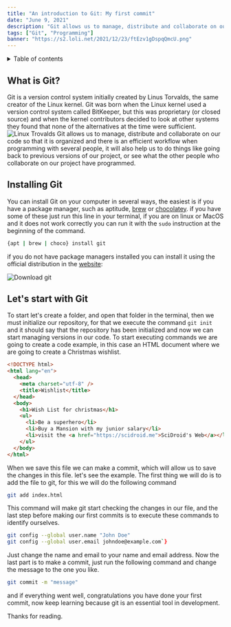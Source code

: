 ```yaml
---
title: "An introduction to Git: My first commit"
date: "June 9, 2021"
description: "Git allows us to manage, distribute and collaborate on our code so that it is organized and there is an efficient workflow when programming with several people, it will also help us to do things like going back to previous versions of our project."
tags: ["Git", "Programming"]
banner: "https://s2.loli.net/2021/12/23/ftEzv1gDspqQmcU.png"
---
```


<details> 
  <summary>Table of contents</summary>
  
  [[toc]]
</details>

## What is Git?

Git is a version control system initially created by Linus Torvalds, the same creator of the Linux kernel. Git was born when the Linux kernel used a version control system called BitKeeper, but this was proprietary (or closed source) and when the kernel contributors decided to look at other systems they found that none of the alternatives at the time were sufficient.
![Linux Trovalds](https://dev-to-uploads.s3.amazonaws.com/uploads/articles/2kulqu1vmzdkaj6h11ua.jpg)
Git allows us to manage, distribute and collaborate on our code so that it is organized and there is an efficient workflow when programming with several people, it will also help us to do things like going back to previous versions of our project, or see what the other people who collaborate on our project have programmed.

## Installing Git

You can install Git on your computer in several ways, the easiest is if you have a package manager, such as aptitude, [brew](https://brew.sh/) or [chocolatey](https://chocolatey.org/).
if you have some of these just run this line in your terminal, if you are on linux or MacOS and it does not work correctly you can run it with the `sudo` instruction at the beginning of the command.

```bash
{apt | brew | choco} install git
```

if you do not have package managers installed you can install it using the official distribution in the [website](https://git-scm.com/):

![Download git](https://s2.loli.net/2021/12/23/mdMEAuhbl2PwWfn.png)

## Let's start with Git

To start let's create a folder, and open that folder in the terminal, then we must initialize our repository, for that we execute the command `git init` and it should say that the repository has been initialized and now we can start managing versions in our code.
To start executing commands we are going to create a code example, in this case an HTML document where we are going to create a Christmas wishlist.

```html
<!DOCTYPE html>
<html lang="en">
  <head>
    <meta charset="utf-8" />
    <title>Wishlist</title>
  </head>
  <body>
    <h1>Wish List for christmas</h1>
    <ul>
      <li>Be a superhero</li>
      <li>Buy a Mansion with my junior salary</li>
      <li>visit the <a href="https://scidroid.me">SciDroid's Web</a></li>
    </ul>
  </body>
</html>
```

When we save this file we can make a commit, which will allow us to save the changes in this file. let's see the example.
The first thing we will do is to add the file to git, for this we will do the following command

```bash
git add index.html
```

This command will make git start checking the changes in our file, and the last step before making our first commits is to execute these commands to identify ourselves.

```bash
git config --global user.name "John Doe"
git config --global user.email johndoe@example.com`}
```

Just change the name and email to your name and email address.
Now the last part is to make a commit, just run the following command and change the message to the one you like.

```bash
git commit -m "message"
```

and if everything went well, congratulations you have done your first commit, now keep learning because git is an essential tool in development.

Thanks for reading.

